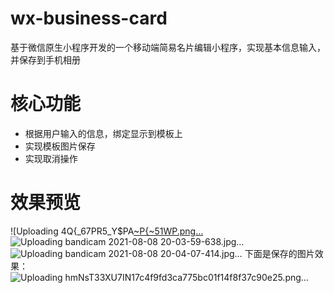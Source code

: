 # wx-business-card

基于微信原生小程序开发的一个移动端简易名片编辑小程序，实现基本信息输入，并保存到手机相册

# 核心功能
- 根据用户输入的信息，绑定显示到模板上
- 实现模板图片保存
- 实现取消操作

# 效果预览
![Uploading 4Q{_67PR5_Y$PA[~P{~51WP.png…]()
![Uploading bandicam 2021-08-08 20-03-59-638.jpg…]()
![Uploading bandicam 2021-08-08 20-04-07-414.jpg…]()
下面是保存的图片效果：
![Uploading hmNsT33XU7IN17c4f9fd3ca775bc01f14f8f37c90e25.png…]()
